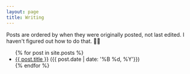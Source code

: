 ```yaml
---
layout: page
title: Writing
---
```


Posts are ordered by when they were originally posted, not last edited. I haven't figured
out how to do that. <g-emoji class="g-emoji" alias="man_shrugging" fallback-src="https://github.githubassets.com/images/icons/emoji/unicode/1f937-2642.png">🤷‍♂️</g-emoji>

<ul>
{% for post in site.posts %}
    <li>
      <a href="{{ post.url }}">{{ post.title }}</a> ({{ post.date | date: '%B %d, %Y'}})
    </li>
{% endfor %}
</ul>
